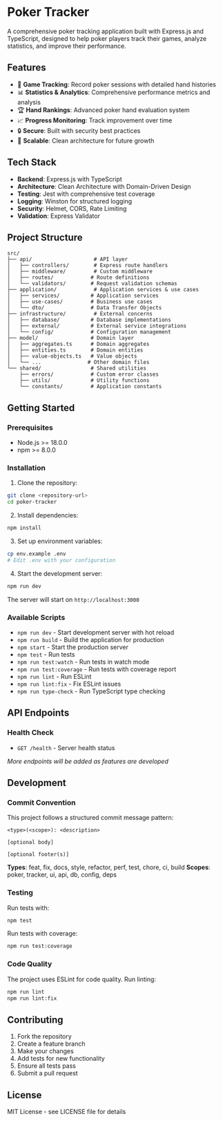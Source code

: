 # Poker Tracker

A comprehensive poker tracking application built with Express.js and TypeScript, designed to help poker players track their games, analyze statistics, and improve their performance.

## Features

- 🎯 **Game Tracking**: Record poker sessions with detailed hand histories
- 📊 **Statistics & Analytics**: Comprehensive performance metrics and analysis
- 🏆 **Hand Rankings**: Advanced poker hand evaluation system
- 📈 **Progress Monitoring**: Track improvement over time
- 🔒 **Secure**: Built with security best practices
- 🚀 **Scalable**: Clean architecture for future growth

## Tech Stack

- **Backend**: Express.js with TypeScript
- **Architecture**: Clean Architecture with Domain-Driven Design
- **Testing**: Jest with comprehensive test coverage
- **Logging**: Winston for structured logging
- **Security**: Helmet, CORS, Rate Limiting
- **Validation**: Express Validator

## Project Structure

```
src/
├── api/                    # API layer
│   ├── controllers/        # Express route handlers
│   ├── middleware/         # Custom middleware
│   ├── routes/            # Route definitions
│   └── validators/        # Request validation schemas
├── application/            # Application services & use cases
│   ├── services/          # Application services
│   ├── use-cases/         # Business use cases
│   └── dto/               # Data Transfer Objects
├── infrastructure/         # External concerns
│   ├── database/          # Database implementations
│   ├── external/          # External service integrations
│   └── config/            # Configuration management
├── model/                 # Domain layer
│   ├── aggregates.ts      # Domain aggregates
│   ├── entities.ts        # Domain entities
│   ├── value-objects.ts   # Value objects
│   └── ...               # Other domain files
└── shared/                # Shared utilities
    ├── errors/            # Custom error classes
    ├── utils/             # Utility functions
    └── constants/         # Application constants
```

## Getting Started

### Prerequisites

- Node.js >= 18.0.0
- npm >= 8.0.0

### Installation

1. Clone the repository:

```bash
git clone <repository-url>
cd poker-tracker
```

2. Install dependencies:

```bash
npm install
```

3. Set up environment variables:

```bash
cp env.example .env
# Edit .env with your configuration
```

4. Start the development server:

```bash
npm run dev
```

The server will start on `http://localhost:3000`

### Available Scripts

- `npm run dev` - Start development server with hot reload
- `npm run build` - Build the application for production
- `npm start` - Start the production server
- `npm test` - Run tests
- `npm run test:watch` - Run tests in watch mode
- `npm run test:coverage` - Run tests with coverage report
- `npm run lint` - Run ESLint
- `npm run lint:fix` - Fix ESLint issues
- `npm run type-check` - Run TypeScript type checking

## API Endpoints

### Health Check

- `GET /health` - Server health status

_More endpoints will be added as features are developed_

## Development

### Commit Convention

This project follows a structured commit message pattern:

```
<type>(<scope>): <description>

[optional body]

[optional footer(s)]
```

**Types**: feat, fix, docs, style, refactor, perf, test, chore, ci, build
**Scopes**: poker, tracker, ui, api, db, config, deps

### Testing

Run tests with:

```bash
npm test
```

Run tests with coverage:

```bash
npm run test:coverage
```

### Code Quality

The project uses ESLint for code quality. Run linting:

```bash
npm run lint
npm run lint:fix
```

## Contributing

1. Fork the repository
2. Create a feature branch
3. Make your changes
4. Add tests for new functionality
5. Ensure all tests pass
6. Submit a pull request

## License

MIT License - see LICENSE file for details

